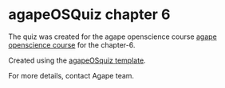 # agapeOSQuiz chapter 6

The quiz was created for the agape openscience course [agape openscience course](https://sa1987.github.io/OpenDoorProject) for the chapter-6. 

Created using the [agapeOSquiz template](https://github.com/sa1987/agapeOSQuiz).



For more details, contact Agape team. 
